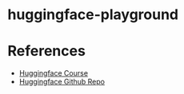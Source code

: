 # huggingface-playground



# References 
- [Huggingface Course](https://huggingface.co/)
- [Huggingface Github Repo](https://github.com/huggingface/transformers)
